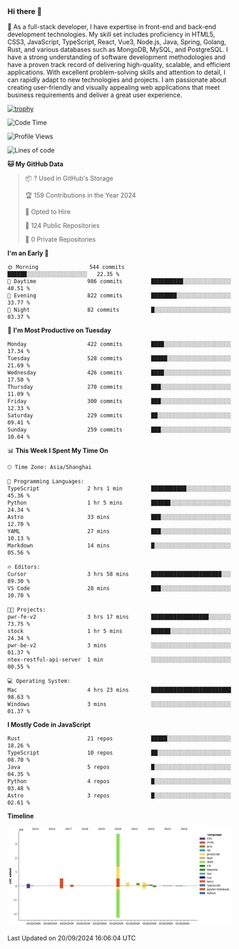 ### Hi there 👋

🌱 As a full-stack developer, I have expertise in front-end and back-end development technologies. My skill set includes proficiency in HTML5, CSS3, JavaScript, TypeScript, React, Vue3, Node.js, Java, Spring, Golang, Rust, and various databases such as MongoDB, MySQL, and PostgreSQL. I have a strong understanding of software development methodologies and have a proven track record of delivering high-quality, scalable, and efficient applications. With excellent problem-solving skills and attention to detail, I can rapidly adapt to new technologies and projects. I am passionate about creating user-friendly and visually appealing web applications that meet business requirements and deliver a great user experience.

[![trophy](https://github-profile-trophy.vercel.app/?username=elton&rank=SECRET,SSS,SS,S,AAA,AA,A&theme=onedark&no-frame=true&margin-w=10)](https://github.com/ryo-ma/github-profile-trophy)

<!--START_SECTION:waka-->
![Code Time](http://img.shields.io/badge/Code%20Time-1%2C407%20hrs%2046%20mins-blue)

![Profile Views](http://img.shields.io/badge/Profile%20Views-0-blue)

![Lines of code](https://img.shields.io/badge/From%20Hello%20World%20I%27ve%20Written-5.6%20million%20lines%20of%20code-blue)

**🐱 My GitHub Data** 

> 📦 ? Used in GitHub's Storage 
 > 
> 🏆 159 Contributions in the Year 2024
 > 
> 💼 Opted to Hire
 > 
> 📜 124 Public Repositories 
 > 
> 🔑 0 Private Repositories 
 > 
**I'm an Early 🐤** 

```text
🌞 Morning                544 commits         ██████░░░░░░░░░░░░░░░░░░░   22.35 % 
🌆 Daytime                986 commits         ██████████░░░░░░░░░░░░░░░   40.51 % 
🌃 Evening                822 commits         ████████░░░░░░░░░░░░░░░░░   33.77 % 
🌙 Night                  82 commits          █░░░░░░░░░░░░░░░░░░░░░░░░   03.37 % 
```
📅 **I'm Most Productive on Tuesday** 

```text
Monday                   422 commits         ████░░░░░░░░░░░░░░░░░░░░░   17.34 % 
Tuesday                  528 commits         █████░░░░░░░░░░░░░░░░░░░░   21.69 % 
Wednesday                426 commits         ████░░░░░░░░░░░░░░░░░░░░░   17.50 % 
Thursday                 270 commits         ███░░░░░░░░░░░░░░░░░░░░░░   11.09 % 
Friday                   300 commits         ███░░░░░░░░░░░░░░░░░░░░░░   12.33 % 
Saturday                 229 commits         ██░░░░░░░░░░░░░░░░░░░░░░░   09.41 % 
Sunday                   259 commits         ███░░░░░░░░░░░░░░░░░░░░░░   10.64 % 
```


📊 **This Week I Spent My Time On** 

```text
🕑︎ Time Zone: Asia/Shanghai

💬 Programming Languages: 
TypeScript               2 hrs 1 min         ███████████░░░░░░░░░░░░░░   45.36 % 
Python                   1 hr 5 mins         ██████░░░░░░░░░░░░░░░░░░░   24.34 % 
Astro                    33 mins             ███░░░░░░░░░░░░░░░░░░░░░░   12.70 % 
YAML                     27 mins             ███░░░░░░░░░░░░░░░░░░░░░░   10.13 % 
Markdown                 14 mins             █░░░░░░░░░░░░░░░░░░░░░░░░   05.56 % 

🔥 Editors: 
Cursor                   3 hrs 58 mins       ██████████████████████░░░   89.30 % 
VS Code                  28 mins             ███░░░░░░░░░░░░░░░░░░░░░░   10.70 % 

🐱‍💻 Projects: 
pwr-fe-v2                3 hrs 17 mins       ██████████████████░░░░░░░   73.75 % 
stock                    1 hr 5 mins         ██████░░░░░░░░░░░░░░░░░░░   24.34 % 
pwr-be-v2                3 mins              ░░░░░░░░░░░░░░░░░░░░░░░░░   01.37 % 
ntex-restful-api-server  1 min               ░░░░░░░░░░░░░░░░░░░░░░░░░   00.55 % 

💻 Operating System: 
Mac                      4 hrs 23 mins       █████████████████████████   98.63 % 
Windows                  3 mins              ░░░░░░░░░░░░░░░░░░░░░░░░░   01.37 % 
```

**I Mostly Code in JavaScript** 

```text
Rust                     21 repos            █████░░░░░░░░░░░░░░░░░░░░   18.26 % 
TypeScript               10 repos            ██░░░░░░░░░░░░░░░░░░░░░░░   08.70 % 
Java                     5 repos             █░░░░░░░░░░░░░░░░░░░░░░░░   04.35 % 
Python                   4 repos             █░░░░░░░░░░░░░░░░░░░░░░░░   03.48 % 
Astro                    3 repos             █░░░░░░░░░░░░░░░░░░░░░░░░   02.61 % 
```



**Timeline**

![Lines of Code chart](https://raw.githubusercontent.com/elton/elton/main/assets/bar_graph.png)


 Last Updated on 20/09/2024 16:06:04 UTC
<!--END_SECTION:waka-->

<!--
**elton/elton** is a ✨ _special_ ✨ repository because its `README.md` (this file) appears on your GitHub profile.

Here are some ideas to get you started:

- 🔭 I’m currently working on ...
- 🌱 I’m currently learning ...
- 👯 I’m looking to collaborate on ...
- 🤔 I’m looking for help with ...
- 💬 Ask me about ...
- 📫 How to reach me: ...
- 😄 Pronouns: ...
- ⚡ Fun fact: ...
-->
